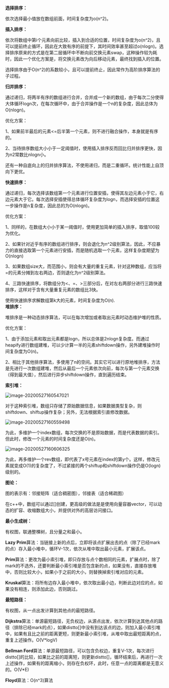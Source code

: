 **选择排序：**

依次选择最小值放在数组前面，时间复杂度为o(n\^2)。

**插入排序：**

依次将数组中第i个元素向前比较，插入到合适的位置，时间复杂度为o(n\^2)，且可以提前终止循环，因此在大致有序的前提下，其时间效率甚至超过o(nlogn)。选择排序原来的方式是在第二层循环中不断向前交换元素swap，这种操作较为耗时，因此一个优化方案是，将交换元素改为向后移动元素，最终找到插入的位置。

选择排序由于O(n\^2)的系数较小，且可以提前终止，因此常作为高阶排序算法的子过程。

**归并排序：**

通过递归，将两半有序的数组进行合并，合并成一个新的数组，由于每次二分使得大体循环logn次，在每次循环中，由于合并操作是一个n的复杂度，因此总体为O(nlogn)。

优化方案：

1、如果前半最后的元素\<=后半第一个元素，则不进行融合操作，本身就是有序的。

2、当待排序数组大小小于一定阈值时，使用插入排序反而回比归并排序更快，因为n2常数比nlogn小。

还有一种自底向上的归并排序算法，不使用递归，而是二重循环。统计性能上自顶向下更优。

**快速排序：**

通过递归，每次选择该数组第一个元素进行位置安插，使得其左边元素小于它，右边元素大于它。每次选择安插使得总体循环复杂度为logn，而选择安插的位置这一步操作是n复杂度，因此总的为O(nlogn)。

优化方案：

1、同样的，在数组大小小于某一阈值时，使用更加简单的插入排序，取值100较为优化。

2、如果针对近乎有序的数组进行排序，则会退化为n\^2级别算法，因此，不应暴力的直接选取第一个元素进行安插，而是随机选取一个元素，这样复杂度期望为O(nlogn)

3、如果数组size大，而范围小，则会有大量的重复元素，针对这种数组，应当将=的元素分摊到左右两边，否则退化为n\^2级别算法。

4、三路快速排序，将数组分为\<、=、\>三部分后，在对左右两部分进行三路快速排序，这样对于含有大量重复元素的数组比3快。

使用快速排序求解数组第k大的元素，时间复杂度为O(n).\
**堆排序：**

堆排序是一种动态排序算法，可以在每次增加或者取出元素时动态维护堆的性质。

优化方案：

1、由于添加元素和取出元素都是logn，所以总体是2nlogn复杂度。而通过heapify进行数组建堆，可以少计算一半的元素shiftdown操作，另外建堆操作时间复杂度为O(n)。

2、相比于其他排序算法，多使用了n的空间。其实它可以进行原地堆排序，方法是先进行一次数组建堆，然后从最后一个元素依次向前，每次与第一个元素交换（得到最大值），然后进行异步shiftdown操作，直到遍历结束。

**索引堆：**

![image-20200527160547021](https://imagebag.oss-cn-chengdu.aliyuncs.com/img/image-20200527160547021.png)

对于这种索引堆，数组只存储了原始数据信息，如果数据类型复杂，则shiftdown、shiftup操作复杂；另外，无法根据索引直修改数据。

![image-20200527160559498](https://imagebag.oss-cn-chengdu.aliyuncs.com/img/image-20200527160606325.png)

为此，多维护一个index数组，每次交换的不是原始数据，而是代表数据的索引。但此时，修改一个元素的时间复杂度还是O(n)。

![image-20200527160606325](https://imagebag.oss-cn-chengdu.aliyuncs.com/img/image-20200527160559498.png)

为此，再多维护一个rev数组，即代表了x号元素在index的第y个。这样，修改元素就变成O(1)的复杂度了，不过紧接的两个shiftup和shiftdown操作仍是O(logn)级别的。

**图论：**

图的表示有：邻接矩阵（适合稠密图），邻接表（适合稀疏图）

在c++中，数组可以通过\[\]创建，更高级的做法是是使用向量容器vector，可以动态的扩容、收缩数组大小，并提供对外的高层访问接口。

**最小生成树：**

有权图，联通整棵树，且分量之和最小。

**Lazy Prim**算法：当链接上新的点后，立即将该点扩展出去的点（除了已经mark的点）存入最小堆中，循环V-1次，依次从堆中取出最小元素，扩展该点。

**Prim**算法：更改为最小索引堆，即只存放与点个数相同的元素，扩展点时，除了mark的不选外，还要判断最小索引堆是否包含新的点，如果没有，直接存放堆中，否则比较大小，如果小于之前的大小，则替换掉索引堆对应的元素。

**Kruskal**算法：将所有边存入最小堆中，依次取出最小边，判断此边对应的点，如果没有相连，则添加此边，否则跳过。

**最短路径：**

有权图，从一点出发计算到其他点的最短路径。

**Dijkstra**算法：单源最短路径，无负权边，从源点出发，依次计算到达其他点的路径（排除已经mark的点），如果distto\[\]中没有到达该点的边，则加入最小索引堆中，如果有且比之前的距离更短，则更新最小索引堆，从堆中取出最短距离的点，重复上述操作。O(V\*logV)

**Bellman Ford**算法：单源最短路径，可以包含负权边，重复V-1次，每次进行distto\[\]的比较，如果比之前的距离短，则更新distto\[\]，循环结束后，再进行一次上述操作，如果有的距离缩小，则存在负权环，此时，任意一点的距离都是无意义的。O(V\*E)

**Floyd**算法：O(n\^3)算法
